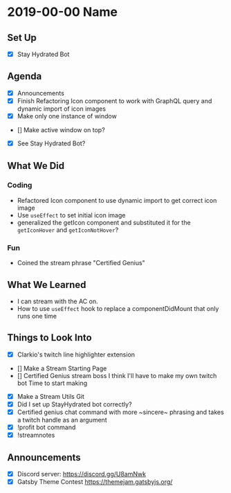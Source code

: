 # 2019-00-00 Name

## Set Up

- [x] Stay Hydrated Bot

## Agenda

- [x] Announcements
- [x] Finish Refactoring Icon component to work with GraphQL query and dynamic import of icon images
- [x] Make only one instance of window
- [] Make active window on top?
- [x] See Stay Hydrated Bot?

## What We Did

### Coding

- Refactored Icon component to use dynamic import to get correct icon image
- Use `useEffect` to set initial icon image
- generalized the getIcon component and substituted it for the `getIconHover` and `getIconNotHover`?

### Fun

- Coined the stream phrase "Certified Genius"

## What We Learned

- I can stream with the AC on.
- How to use `useEffect` hook to replace a componentDidMount that only runs one time

## Things to Look Into

- [x] Clarkio's twitch line highlighter extension
- [] Make a Stream Starting Page
- [] Certified Genius stream boss
  I think I'll have to make my own twitch bot
  Time to start making
- [x] Make a Stream Utils Git
- [x] Did I set up StayHydrated bot correctly?
- [x] Certified genius chat command with more ~sincere~ phrasing and takes a twitch handle as an argument
- [x] !profit bot command
- [x] !streamnotes

## Announcements

- [x] Discord server: https://discord.gg/U8amNwk
- [x] Gatsby Theme Contest https://themejam.gatsbyjs.org/
